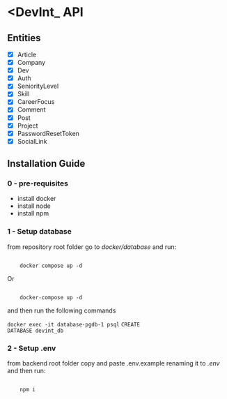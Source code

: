 # <DevInt_ API

## Entities
- [x] Article
- [x] Company
- [x] Dev
- [x] Auth
- [x] SeniorityLevel
- [x] Skill
- [x] CareerFocus
- [x] Comment
- [x] Post
- [x] Project
- [x] PasswordResetToken
- [x] SocialLink

## Installation Guide

### 0 - pre-requisites
- install docker
- install node
- install npm

### 1 - Setup database
from repository root folder go to _docker/database_ and run:

<code>
    docker compose up -d
</code>

Or

<code>
    docker-compose up -d
</code>

and then run the following commands

<code>docker exec -it database-pgdb-1 psql</code>
<code>CREATE DATABASE devint_db</code>

### 2 - Setup .env

from backend root folder copy and paste <a>.env.example</a>
renaming it to _.env_ and then run:

<code>
    npm i
</code>
